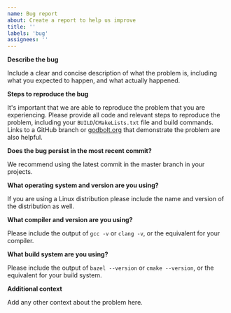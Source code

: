 ```yaml
---
name: Bug report
about: Create a report to help us improve
title: ''
labels: 'bug'
assignees: ''
---
```


**Describe the bug**

Include a clear and concise description of what the problem is, including what
you expected to happen, and what actually happened.

**Steps to reproduce the bug**

It's important that we are able to reproduce the problem that you are
experiencing. Please provide all code and relevant steps to reproduce the
problem, including your `BUILD`/`CMakeLists.txt` file and build commands. Links
to a GitHub branch or [godbolt.org](https://godbolt.org/) that demonstrate the
problem are also helpful.

**Does the bug persist in the most recent commit?**

We recommend using the latest commit in the master branch in your projects.

**What operating system and version are you using?**

If you are using a Linux distribution please include the name and version of the
distribution as well.

**What compiler and version are you using?**

Please include the output of `gcc -v` or `clang -v`, or the equivalent for your
compiler.

**What build system are you using?**

Please include the output of `bazel --version` or `cmake --version`, or the
equivalent for your build system.

**Additional context**

Add any other context about the problem here.
